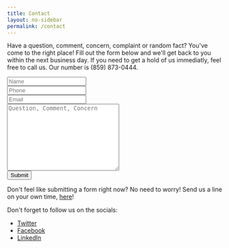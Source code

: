 ```yaml
---
title: Contact
layout: no-sidebar
permalink: /contact
---
```


Have a question, comment, concern, complaint or random fact?
You've come to the right place! 
Fill out the form below and we'll get back to you within the next business day. If you need to get a hold of us immediatly, feel free to call us. Our number is (859) 873-0444.

<form action="#">
	<input type="text" placeholder="Name"> <br>
	<input type="text" placeholder="Phone"> <br>
	<input type="email" placeholder="Email"> <br>
	<textarea name="comment" id="comment" cols="30" rows="10" placeholder="Question, Comment, Concern"></textarea> <br>
	<input type="submit">
</form>


<p>Don't feel like submitting a form right now? No need to worry! Send us a line on your own time, <a href="mailto:james@pedigreepro.net">here</a>!</p>
<p>Don't forget to follow us on the socials:</p>
<ul>
	<li><a href="http://twitter.com/{{ site.twitter_username }}">Twitter</a></li>
	<li><a href="http://facebook.com/{{ site.facebook_username }}">Facebook</a></li>
	<li><a href="http://linkedin.com/company/{{ site.linkedin_username }}">LinkedIn</a></li>
	
</ul>